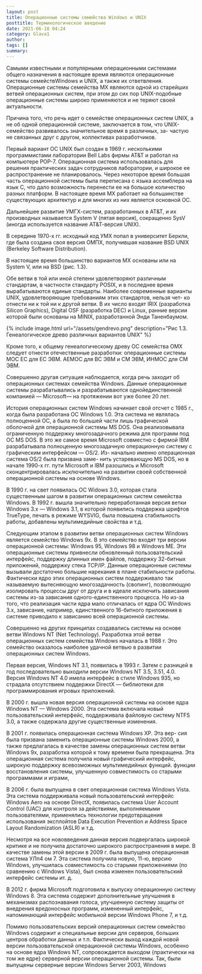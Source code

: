 ```yaml
---
layout: post
title: Операционные системы семейства Windows и UNIX
posttitle: Терминологическое введение
date: 2021-06-18 04:24
category: Glava1
author: 
tags: []
summary: 
---
```


Самыми известными и популярными операционными системами общего назначения в настоящее время являются операционные
системы семействWindows и UNIX, а также их ответвления. Операционные системы семейства МХ являются одной из старейших
ветвей операционных систем, при этом до сих пор UNIX-подобные
операционные системы широко применяются и не теряют своей
актуальности.

Причина того, что речь идет о семействе операционных систем
UNIX, а не об одной операционной системе, заключается в том, что
UNIX-семейство развивалось значительное время в различных, за-
частую не связанных друг с другом, коллективах разработчиков.

Первый вариант ОС UNIX был создан в 1969 г. несколькими программистами лаборатории Bell Labs фирмы АТ&Т и работал на компьютере РОР-7. Операционная система использовалась для решения практических задач сотрудников лаборатории, и широкое ее
распространение не планировалось. Через некоторое время большая часть операционной системы была переписана с языка ассемблера на язык С, что дало возможность перенести ее на большое
количество разных платформ. В настоящее время МХ работает
на большинстве существующих архитектур и для многих из них является основной ОС.

Дальнейшее развитие УМГХ-систем, разработанных в АТ&Т,
и их производных называется System V (пятая версия), сокращенно
SysV (иногда используется название АТ&Т-версия UNIX).

В середине 1970-х гг. исходный код УМХ попал в университет
Беркли, где была создана своя версия ОМПХ, получившая название
BSD UNIX (Berkeley Software Distribution).

В настоящее время большинство вариантов МХ основаны или
на System V, или на BSD (рис. 1.3}.

Обе ветви в той или иной степени удовлетворяют различным
стандартам, в частности стандарту POSIX, и в последнее время вырабатываются единые стандарты. Наиболее современные варианты
UNIX, удовлетворяющие требованиям этих стандартов, нельзя чет-
ко отнести ни к той ни к другой ветви. В их число входят IRIX (разработка Silicon Graphics), Digital OSF (разработка DEC) и Linux,
ранние версии которой были основаны на MINIX, разработанной
Энди Таненбаумом.


{% include image.html url="/assets/gendrevo.png" description="Рис 1.3. Генеалогическое древо различных вариантов UNIX" %}


Кроме того, к общему генеалогическому древу ОС семейства
ОМХ следует отнести отечественные разработки: операционные
системы МОС ЕС для ЕС ЭВМ. АЕМОС для ВС ЭВМ и СМ ЭВМ,
ИНМОС для СМ ЭВМ.

Совершенно другая ситуация наблюдается, когда речь заходит
об операционных системах семейства Windows. Данные операционные системы разрабатывались и разрабатываются однойединственной компанией — Microsoft— на протяжении вот уже
более 20 лет.

История операционных систем Windows начинает свой отсчет
с 1985 г., когда была разработана ОС Windows 1.0. Эта система
не являлась полноценной ОС, а была по большей части лишь графической оболочкой для операционной системы МS DOS. Она реализовывала ограниченную поддержку многозадачного режима для программ под ОС MS DOS. В это же самое время Microsoft совместно с фирмой IВМ разрабатывала полноценную многозадачную
операционную систему с графическим интерфейсом — ОS/2. Из-
начально именно операционная система ОS/2 была призвана заме-
нить устаревающую МS DOS, но в начале 1990-х гг. пути Microsoft
и IВМ разошлись и Microsoft сконцентрировалась исключительно
на развитии своей собственной операционной системы на основе
Windows.

В 1990 г. на свет появилась ОС Widows 3.0, которая стала существенным шагом в развитии операционных систем семейства
Windows. В 1992 г. вышла значительно переработанная версия ветки Windows 3.х — Windows 3.1, в которой появились поддержка
шрифтов TrueType, печать в режиме WYSVIG, была повышена
стабильность работы, добавлены мультимедийные свойства и т.д.

Следующим этапом в развитии ветви операционных систем
Windows является семейство Windows 9х. В это семейство входят три версии операционной системы: Windows 95, Windows 98
и Windows МЕ. Эти операционные системы привнесли обновленный пользовательский интерфейс, поддержку длинных имен файлов, поддержку 32-битных приложений, поддержку стека ТСР/IР.
Данные операционные системы вызывали достаточно большие нарекания в плане стабильности работы. Фактически ядро этих операционных систем поддерживало так называемую вытесняющую
многозадачность (свопинг), позволяющую изолировать процессы
друг от друга и в идеале исключить зависания системы из-за зависания одного-единственного процесса. Но из-за того, что реализация части ядра мало отличалась от ядра ОС Windows 3.х, зависание,
например, единственного 16-битного приложения в системе приводило к зависанию всей операционной системы.

Совершенно на других принципах создавались системы на основе ветви Windows NT (Net Technology). Разработка этой ветви операционных систем семейства Windows началась в 1988 г. Это семейство оказалось наиболее удачной ветвью в развитии операционных систем Windows.

Первая версия, Windows NT  3.1, появилась в 1993 г. Затем с разницей в год последовательно выходили версии Windows NT 3.5,
3.51, 4.0. Версия Windows NT 4.0 имела интерфейс в стиле Windows
935, но страдала отсутствием поддержки DirectX — библиотеки для
программирования игровых приложений.

В 2000 г. вышла новая версия операционной системы на основе
ядра Windows NT — Windows 2000. Эта система включала новый
пользовательский интерфейс, поддерживала файловую систему
NTFS 3.0, а также содержала другие существенные изменения.

В 2001 г. появилась операционная система Windows ХР. Эта вер-
сия была призвана заменить операционные системы Windows 2000,
а также предлагалась в качестве замены операционных систем
ветви Windows 9х, разработка которой к тому времени была прекращена. Эта операционная система получила новый графический
интерфейс, широкую поддержку всевозможных мультимедийных
функций. функции восстановления системы, улучшенную совместимость со старыми программами и играми,

В 2006 г. была выпущена в свет операционная система Windows Vista. Эта система поддерживала новый пользовательский интерфейс Windows Aero на основе DirectX, появилась система User
Account Control (UAC} для контроля за действиями, выполняемыми пользователями, применялись технологии предотвращения использования эксплойтов Data Execution Prevention и Address Space Layout Randomization (ASLR) и т.д.

Несмотря на все нововведения данная версия подвергалась широкой критике и не получила достаточно широкого распространения в мире. В качестве замены этой версии в 2009 г. была выпущена операционная система УЛп4 ом 7. Эта система получила новую,
11-ю, версию Windows, улучшилась совместимость со старыми приложениями (по сравнению с Windows Vista}, был снова изменен пользовательский интерфейс системы ит. д.

В 2012 г. фирма Microsoft подготовила к выпуску операционную
систему Windows 8. Эта система содержит дополнительные улучшения в механизмах распознавания голоса, улучшенную систему
защиты от внедрения вредоносных программ, измененный интерфейс, напоминающий интерфейс мобильной версии Windows Phone 7, и т.д.

Помимо пользовательских версий операционных систем семейство Windows содержит и специальные версии для серверов, больших центров обработки данных и т.п. Фактически выход каждой
новой версии пользовательской операционной системы Windows,
особенно на основе ядра Windows NT, сопровождается выходом
{практически на том же ядре} серверной версии операционной
системы. Так, были выпущены серверные версии Windows Server
2003, Windows 
